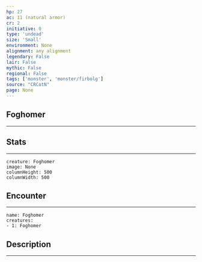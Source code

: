 ```yaml
---
hp: 27
ac: 11 (natural armor)
cr: 2
initiative: 0
type: 'undead'    
size: 'Small'
environment: None
alignment: any alignment
legendary: False
lair: False
mythic: False
regional: False
tags: ['monster', 'monster/firbolg']
source: "CRCotN"
page: None
---
```


## Foghomer
---



## Stats
---

```statblock
creature: Foghomer
image: None
columnHeight: 500
columnWidth: 500
```

## Encounter
---

```encounter-table
name: Foghomer
creatures:
- 1: Foghomer
```

## Description
---




